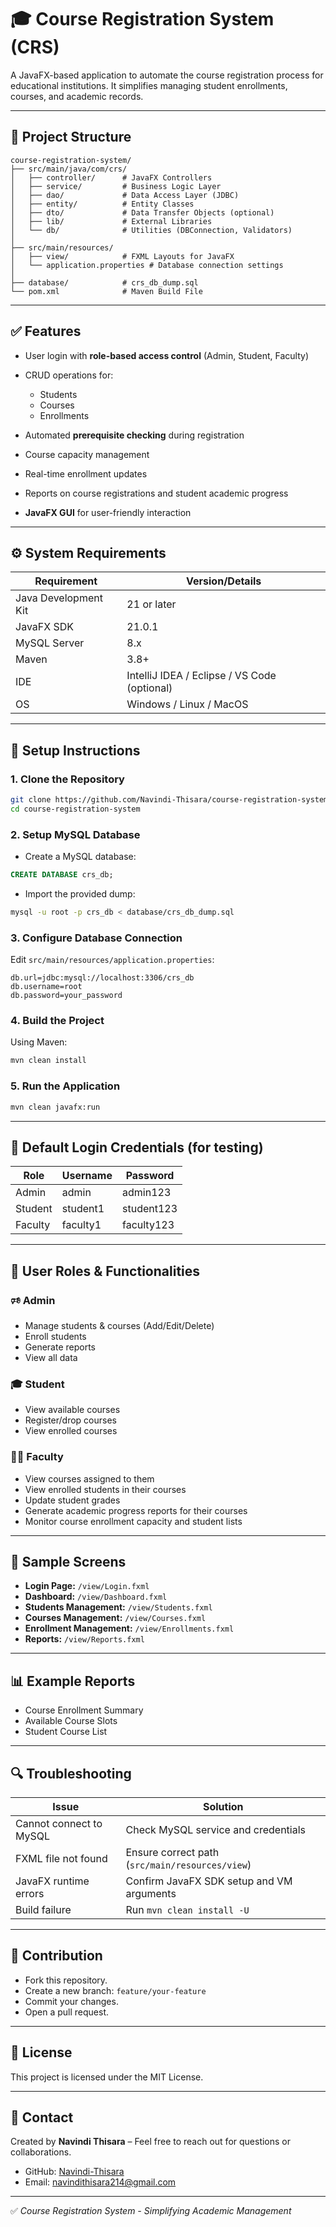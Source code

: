 # 🎓 Course Registration System (CRS)

A JavaFX-based application to automate the course registration process for educational institutions. It simplifies managing student enrollments, courses, and academic records.

---

## 📂 Project Structure

```
course-registration-system/
├── src/main/java/com/crs/
│   ├── controller/      # JavaFX Controllers
│   ├── service/         # Business Logic Layer
│   ├── dao/             # Data Access Layer (JDBC)
│   ├── entity/          # Entity Classes
│   ├── dto/             # Data Transfer Objects (optional)
│   ├── lib/             # External Libraries
│   └── db/              # Utilities (DBConnection, Validators)
│
├── src/main/resources/
│   ├── view/            # FXML Layouts for JavaFX
│   └── application.properties # Database connection settings
│
├── database/            # crs_db_dump.sql
└── pom.xml              # Maven Build File
```

---

## ✅ Features

* User login with **role-based access control** (Admin, Student, Faculty)
* CRUD operations for:

  * Students
  * Courses
  * Enrollments
* Automated **prerequisite checking** during registration
* Course capacity management
* Real-time enrollment updates
* Reports on course registrations and student academic progress
* **JavaFX GUI** for user-friendly interaction

---

## ⚙️ System Requirements

| Requirement          | Version/Details                              |
| -------------------- | -------------------------------------------- |
| Java Development Kit | 21 or later                                  |
| JavaFX SDK           | 21.0.1                                       |
| MySQL Server         | 8.x                                          |
| Maven                | 3.8+                                         |
| IDE                  | IntelliJ IDEA / Eclipse / VS Code (optional) |
| OS                   | Windows / Linux / MacOS                      |

---

## 🔧 Setup Instructions

### 1. Clone the Repository

```bash
git clone https://github.com/Navindi-Thisara/course-registration-system.git
cd course-registration-system
```

### 2. Setup MySQL Database

* Create a MySQL database:

```sql
CREATE DATABASE crs_db;
```

* Import the provided dump:

```bash
mysql -u root -p crs_db < database/crs_db_dump.sql
```

### 3. Configure Database Connection

Edit `src/main/resources/application.properties`:

```properties
db.url=jdbc:mysql://localhost:3306/crs_db
db.username=root
db.password=your_password
```

### 4. Build the Project

Using Maven:

```bash
mvn clean install
```

### 5. Run the Application

```bash
mvn clean javafx:run
```

---

## 🔑 Default Login Credentials (for testing)

| Role    | Username | Password   |
| ------- | -------- | ---------- |
| Admin   | admin    | admin123   |
| Student | student1 | student123 |
| Faculty | faculty1 | faculty123 |

---

## 👥 User Roles & Functionalities

### 🕫️ Admin

* Manage students & courses (Add/Edit/Delete)
* Enroll students
* Generate reports
* View all data

### 🎓 Student

* View available courses
* Register/drop courses
* View enrolled courses

### 👨‍🏫 Faculty

* View courses assigned to them
* View enrolled students in their courses
* Update student grades
* Generate academic progress reports for their courses
* Monitor course enrollment capacity and student lists
  
---

## 🔮 Sample Screens

* **Login Page:** `/view/Login.fxml`
* **Dashboard:** `/view/Dashboard.fxml`
* **Students Management:** `/view/Students.fxml`
* **Courses Management:** `/view/Courses.fxml`
* **Enrollment Management:** `/view/Enrollments.fxml`
* **Reports:** `/view/Reports.fxml`
  
---

## 📊 Example Reports

* Course Enrollment Summary
* Available Course Slots
* Student Course List

---

## 🔍 Troubleshooting

| Issue                   | Solution                                        |
| ----------------------- | ----------------------------------------------- |
| Cannot connect to MySQL | Check MySQL service and credentials             |
| FXML file not found     | Ensure correct path (`src/main/resources/view`) |
| JavaFX runtime errors   | Confirm JavaFX SDK setup and VM arguments       |
| Build failure           | Run `mvn clean install -U`                      |

---

## 🤝 Contribution

* Fork this repository.
* Create a new branch: `feature/your-feature`
* Commit your changes.
* Open a pull request.

---

## 📃 License

This project is licensed under the MIT License.

---

## 📧 Contact

Created by **Navindi Thisara** – Feel free to reach out for questions or collaborations.

* GitHub: [Navindi-Thisara](https://github.com/Navindi-Thisara)
* Email: navindithisara214@gmail.com

---

✅ *Course Registration System - Simplifying Academic Management*
